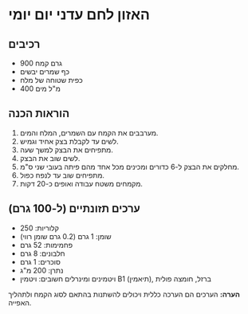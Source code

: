 # האזון לחם עדני יום יומי

## רכיבים
- 900 גרם קמח
- כף שמרים יבשים
- כפית שטוחה של מלח
- 400 מ"ל מים

## הוראות הכנה
1. מערבבים את הקמח עם השמרים, המלח והמים.
2. לשים עד לקבלת בצק אחיד וגמיש.
3. מתפיחים את הבצק למשך שעה.
4. לשים שוב את הבצק.
5. מחלקים את הבצק ל-6 כדורים ומכינים מכל אחד מהם פיתה בעובי שני ס"מ.
6. מתפיחים שוב עד לנפח כפול.
7. מקמחים משטח עבודה ואופים כ-20 דקות.

## ערכים תזונתיים (ל-100 גרם)
- קלוריות: 250
- שומן: 1 גרם (0.2 גרם שומן רווי)
- פחמימות: 52 גרם
- חלבונים: 8 גרם
- סוכרים: 1 גרם
- נתרן: 200 מ"ג
- ויטמינים ומינרלים חשובים: ויטמין B1 (תיאמין), ברזל, חומצה פולית

**הערה:** הערכים הם הערכה כללית ויכולים להשתנות בהתאם לסוג הקמח ולתהליך האפייה.
